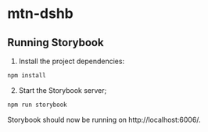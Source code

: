 # mtn-dshb

## Running Storybook

1. Install the project dependencies:

```sh
npm install
```

2. Start the Storybook server;

```sh
npm run storybook
```

Storybook should now be running on http://localhost:6006/.
